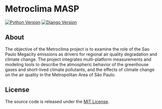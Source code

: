 # Metroclima MASP

[![Python Version](https://img.shields.io/badge/python-3.7-brightgreen.svg)](https://python.org)
[![Django Version](https://img.shields.io/badge/django-3.2-brightgreen.svg)](https://djangoproject.com)

## About
The objective of the Metroclima project is to examine the role of the Sao Paulo Megacity emissions as drivers for regional air quality degradation and climate change. The project integrates multi-platform measurements and modeling tools to describe the atmospheric behavior of the greenhouse gases and short-lived climate pollutants, and the effects of climate change on the air quality in the Metropolitan Area of São Paulo.

## License
The source code is released under the [MIT License](https://github.com/lapat-iag-usp/metroclima-masp/blob/master/LICENSE).
